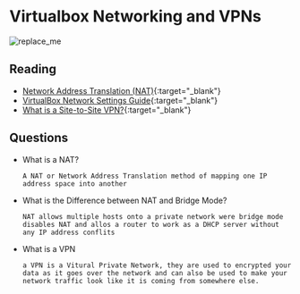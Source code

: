 # Virtualbox Networking and VPNs

![replace_me](https://codeworks.blob.core.windows.net/public/assets/img/illustrations/placeholder.svg)

## Reading

- [Network Address Translation (NAT)](https://www.geeksforgeeks.org/network-address-translation-nat/){:target="_blank"}
- [VirtualBox Network Settings Guide](https://www.nakivo.com/blog/virtualbox-network-setting-guide/){:target="_blank"}
- [What is a Site-to-Site VPN?](https://www.fortinet.com/fr/resources/cyberglossary/what-is-site-to-site-vpn){:target="_blank"}


## Questions
- What is a NAT?

      A NAT or Network Address Translation method of mapping one IP address space into another

- What is the Difference between NAT and Bridge Mode?

      NAT allows multiple hosts onto a private network were bridge mode disables NAT and allos a router to work as a DHCP server without any IP address conflits

- What is a VPN

      a VPN is a Vitural Private Network, they are used to encrypted your data as it goes over the network and can also be used to make your network traffic look like it is coming from somewhere else.